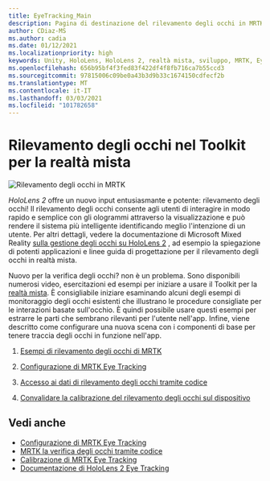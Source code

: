 ```yaml
---
title: EyeTracking_Main
description: Pagina di destinazione del rilevamento degli occhi in MRTK
author: CDiaz-MS
ms.author: cadia
ms.date: 01/12/2021
ms.localizationpriority: high
keywords: Unity, HoloLens, HoloLens 2, realtà mista, sviluppo, MRTK, EyeTracking,
ms.openlocfilehash: 656b95bf4f3fed83f422df4f8fb716ca7b55ccd3
ms.sourcegitcommit: 97815006c09be0a43b3d9b33c1674150cdfecf2b
ms.translationtype: MT
ms.contentlocale: it-IT
ms.lasthandoff: 03/03/2021
ms.locfileid: "101782658"
---
```

# <a name="eye-tracking-in-the-mixed-reality-toolkit"></a>Rilevamento degli occhi nel Toolkit per la realtà mista

![Rilevamento degli occhi in MRTK](../Images/EyeTracking/mrtk_et_compilation.png)

_HoloLens 2_ offre un nuovo input entusiasmante e potente: rilevamento degli occhi!
Il rilevamento degli occhi consente agli utenti di interagire in modo rapido e semplice con gli ologrammi attraverso la visualizzazione e può rendere il sistema più intelligente identificando meglio l'intenzione di un utente. Per altri dettagli, vedere la documentazione di Microsoft Mixed Reality [sulla gestione degli occhi su HoloLens 2](https://docs.microsoft.com/windows/mixed-reality/eye-tracking) , ad esempio la spiegazione di potenti applicazioni e linee guida di progettazione per il rilevamento degli occhi in realtà mista.

Nuovo per la verifica degli occhi? non è un problema. Sono disponibili numerosi video, esercitazioni ed esempi per iniziare a usare il Toolkit per la [realtà mista](https://github.com/Microsoft/MixedRealityToolkit-Unity).
È consigliabile iniziare esaminando alcuni degli esempi di monitoraggio degli occhi esistenti che illustrano le procedure consigliate per le interazioni basate sull'occhio. È quindi possibile usare questi esempi per estrarre le parti che sembrano rilevanti per l'utente nell'app. Infine, viene descritto come configurare una nuova scena con i componenti di base per tenere traccia degli occhi in funzione nell'app.

1. [Esempi di rilevamento degli occhi di MRTK](EyeTracking_ExamplesOverview.md)

2. [Configurazione di MRTK Eye Tracking](EyeTracking_BasicSetup.md)

3. [Accesso ai dati di rilevamento degli occhi tramite codice](EyeTracking_EyeGazeProvider.md)

4. [Convalidare la calibrazione del rilevamento degli occhi sul dispositivo](EyeTracking_IsUserCalibrated.md)

## <a name="see-also"></a>Vedi anche

- [Configurazione di MRTK Eye Tracking](EyeTracking_BasicSetup.md)
- [MRTK la verifica degli occhi tramite codice](EyeTracking_EyeGazeProvider.md)
- [Calibrazione di MRTK Eye Tracking](EyeTracking_IsUserCalibrated.md)
- [Documentazione di HoloLens 2 Eye Tracking](https://docs.microsoft.com/windows/mixed-reality/eye-tracking)
